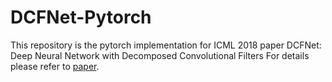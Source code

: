DCFNet-Pytorch
============================
This repository is the pytorch implementation for ICML 2018 paper DCFNet: Deep Neural Network with Decomposed Convolutional Filters
For details please refer to [paper](https://arxiv.org/pdf/1802.04145.pdf).